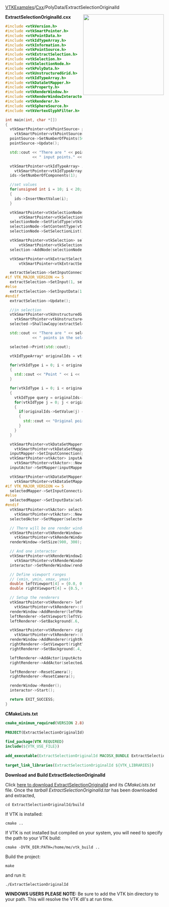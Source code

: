 [VTKExamples](Home)/[Cxx](Cxx)/PolyData/ExtractSelectionOriginalId

<img align="right" src="https://github.com/lorensen/VTKExamples/raw/master/Testing/Baseline/PolyData/TestExtractSelectionOriginalId.png" width="256" />

**ExtractSelectionOriginalId.cxx**
```c++
#include <vtkVersion.h>
#include <vtkSmartPointer.h>
#include <vtkPointData.h>
#include <vtkIdTypeArray.h>
#include <vtkInformation.h>
#include <vtkPointSource.h>
#include <vtkExtractSelection.h>
#include <vtkSelection.h>
#include <vtkSelectionNode.h>
#include <vtkPolyData.h>
#include <vtkUnstructuredGrid.h>
#include <vtkIdTypeArray.h>
#include <vtkDataSetMapper.h>
#include <vtkProperty.h>
#include <vtkRenderWindow.h>
#include <vtkRenderWindowInteractor.h>
#include <vtkRenderer.h>
#include <vtkSphereSource.h>
#include <vtkVertexGlyphFilter.h>

int main(int, char *[])
{
  vtkSmartPointer<vtkPointSource> pointSource =
    vtkSmartPointer<vtkPointSource>::New();
  pointSource->SetNumberOfPoints(50);
  pointSource->Update();

  std::cout << "There are " << pointSource->GetOutput()->GetNumberOfPoints()
            << " input points." << std::endl;

  vtkSmartPointer<vtkIdTypeArray> ids =
    vtkSmartPointer<vtkIdTypeArray>::New();
  ids->SetNumberOfComponents(1);

  //set values
  for(unsigned int i = 10; i < 20; i++)
  {
    ids->InsertNextValue(i);
  }

  vtkSmartPointer<vtkSelectionNode> selectionNode =
      vtkSmartPointer<vtkSelectionNode>::New();
  selectionNode->SetFieldType(vtkSelectionNode::POINT);
  selectionNode->SetContentType(vtkSelectionNode::INDICES);
  selectionNode->SetSelectionList(ids);

  vtkSmartPointer<vtkSelection> selection =
      vtkSmartPointer<vtkSelection>::New();
  selection->AddNode(selectionNode);

  vtkSmartPointer<vtkExtractSelection> extractSelection =
      vtkSmartPointer<vtkExtractSelection>::New();

  extractSelection->SetInputConnection(0, pointSource->GetOutputPort());
#if VTK_MAJOR_VERSION <= 5
  extractSelection->SetInput(1, selection);
#else
  extractSelection->SetInputData(1, selection);
#endif
  extractSelection->Update();

  //in selection
  vtkSmartPointer<vtkUnstructuredGrid> selected =
    vtkSmartPointer<vtkUnstructuredGrid>::New();
  selected->ShallowCopy(extractSelection->GetOutput());

  std::cout << "There are " << selected->GetNumberOfPoints()
            << " points in the selection." << std::endl;

  selected->Print(std::cout);

  vtkIdTypeArray* originalIds = vtkIdTypeArray::SafeDownCast(selected->GetPointData()->GetArray("vtkOriginalPointIds"));

  for(vtkIdType i = 0; i < originalIds->GetNumberOfTuples(); i++)
  {
    std::cout << "Point " << i << " was originally point " << originalIds->GetValue(i) << std::endl;
  }

  for(vtkIdType i = 0; i < originalIds->GetNumberOfTuples(); i++)
  {
    vtkIdType query = originalIds->GetValue(i);
    for(vtkIdType j = 0; j < originalIds->GetNumberOfTuples(); j++)
    {
      if(originalIds->GetValue(j) == query)
      {
        std::cout << "Original point " << query << " is now " << j << std::endl;
      }
    }
  }

  vtkSmartPointer<vtkDataSetMapper> inputMapper =
    vtkSmartPointer<vtkDataSetMapper>::New();
  inputMapper->SetInputConnection(pointSource->GetOutputPort());
  vtkSmartPointer<vtkActor> inputActor =
    vtkSmartPointer<vtkActor>::New();
  inputActor->SetMapper(inputMapper);

  vtkSmartPointer<vtkDataSetMapper> selectedMapper =
    vtkSmartPointer<vtkDataSetMapper>::New();
#if VTK_MAJOR_VERSION <= 5
  selectedMapper->SetInputConnection(selected->GetProducerPort());
#else
  selectedMapper->SetInputData(selected);
#endif
  vtkSmartPointer<vtkActor> selectedActor =
    vtkSmartPointer<vtkActor>::New();
  selectedActor->SetMapper(selectedMapper);

  // There will be one render window
  vtkSmartPointer<vtkRenderWindow> renderWindow =
    vtkSmartPointer<vtkRenderWindow>::New();
  renderWindow->SetSize(900, 300);

  // And one interactor
  vtkSmartPointer<vtkRenderWindowInteractor> interactor =
    vtkSmartPointer<vtkRenderWindowInteractor>::New();
  interactor->SetRenderWindow(renderWindow);

  // Define viewport ranges
  // (xmin, ymin, xmax, ymax)
  double leftViewport[4] = {0.0, 0.0, 0.5, 1.0};
  double rightViewport[4] = {0.5, 0.0, 1.0, 1.0};

  // Setup the renderers
  vtkSmartPointer<vtkRenderer> leftRenderer =
    vtkSmartPointer<vtkRenderer>::New();
  renderWindow->AddRenderer(leftRenderer);
  leftRenderer->SetViewport(leftViewport);
  leftRenderer->SetBackground(.6, .5, .4);

  vtkSmartPointer<vtkRenderer> rightRenderer =
    vtkSmartPointer<vtkRenderer>::New();
  renderWindow->AddRenderer(rightRenderer);
  rightRenderer->SetViewport(rightViewport);
  rightRenderer->SetBackground(.4, .5, .6);

  leftRenderer->AddActor(inputActor);
  rightRenderer->AddActor(selectedActor);

  leftRenderer->ResetCamera();
  rightRenderer->ResetCamera();

  renderWindow->Render();
  interactor->Start();

  return EXIT_SUCCESS;
}
```
**CMakeLists.txt**
```cmake
cmake_minimum_required(VERSION 2.8)
 
PROJECT(ExtractSelectionOriginalId)
 
find_package(VTK REQUIRED)
include(${VTK_USE_FILE})
 
add_executable(ExtractSelectionOriginalId MACOSX_BUNDLE ExtractSelectionOriginalId.cxx)
 
target_link_libraries(ExtractSelectionOriginalId ${VTK_LIBRARIES})
```

**Download and Build ExtractSelectionOriginalId**

Click [here to download ExtractSelectionOriginalId](https://github.com/lorensen/VTKWikiExamplesTarballs/raw/master/ExtractSelectionOriginalId.tar) and its *CMakeLists.txt* file.
Once the *tarball ExtractSelectionOriginalId.tar* has been downloaded and extracted,
```
cd ExtractSelectionOriginalId/build 
```
If VTK is installed:
```
cmake ..
```
If VTK is not installed but compiled on your system, you will need to specify the path to your VTK build:
```
cmake -DVTK_DIR:PATH=/home/me/vtk_build ..
```
Build the project:
```
make
```
and run it:
```
./ExtractSelectionOriginalId
```
**WINDOWS USERS PLEASE NOTE:** Be sure to add the VTK bin directory to your path. This will resolve the VTK dll's at run time.

